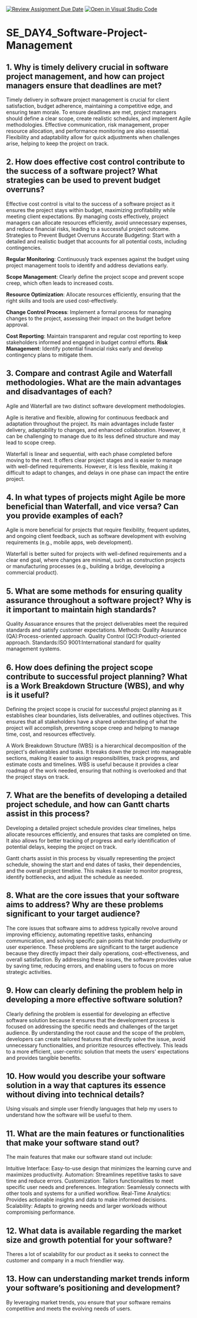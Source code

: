 [![Review Assignment Due Date](https://classroom.github.com/assets/deadline-readme-button-22041afd0340ce965d47ae6ef1cefeee28c7c493a6346c4f15d667ab976d596c.svg)](https://classroom.github.com/a/9pw6JKcu)
[![Open in Visual Studio Code](https://classroom.github.com/assets/open-in-vscode-2e0aaae1b6195c2367325f4f02e2d04e9abb55f0b24a779b69b11b9e10269abc.svg)](https://classroom.github.com/online_ide?assignment_repo_id=15694587&assignment_repo_type=AssignmentRepo)
# SE_DAY4_Software-Project-Management
## 1. Why is timely delivery crucial in software project management, and how can project managers ensure that deadlines are met?
Timely delivery in software project management is crucial for client satisfaction, budget adherence, maintaining a competitive edge, and ensuring team morale. To ensure deadlines are met, project managers should define a clear scope, create realistic schedules, and implement Agile methodologies. Effective communication, risk management, proper resource allocation, and performance monitoring are also essential. Flexibility and adaptability allow for quick adjustments when challenges arise, helping to keep the project on track.
## 2. How does effective cost control contribute to the success of a software project? What strategies can be used to prevent budget overruns?
Effective cost control is vital to the success of a software project as it ensures the project stays within budget, maximizing profitability while meeting client expectations. By managing costs effectively, project managers can allocate resources efficiently, avoid unnecessary expenses, and reduce financial risks, leading to a successful project outcome.
Strategies to Prevent Budget Overruns
Accurate Budgeting: Start with a detailed and realistic budget that accounts for all potential costs, including contingencies.

**Regular Monitoring**: Continuously track expenses against the budget using project management tools to identify and address deviations early.

**Scope Management**: Clearly define the project scope and prevent scope creep, which often leads to increased costs.

**Resource Optimization**: Allocate resources efficiently, ensuring that the right skills and tools are used cost-effectively.

**Change Control Process**: Implement a formal process for managing changes to the project, assessing their impact on the budget before approval.

**Cost Reporting**: Maintain transparent and regular cost reporting to keep stakeholders informed and engaged in budget control efforts.
**Risk Management**: Identify potential financial risks early and develop contingency plans to mitigate them.
## 3. Compare and contrast Agile and Waterfall methodologies. What are the main advantages and disadvantages of each?
Agile and Waterfall are two distinct software development methodologies.

Agile is iterative and flexible, allowing for continuous feedback and adaptation throughout the project. Its main advantages include faster delivery, adaptability to changes, and enhanced collaboration. However, it can be challenging to manage due to its less defined structure and may lead to scope creep.

Waterfall is linear and sequential, with each phase completed before moving to the next. It offers clear project stages and is easier to manage with well-defined requirements. However, it is less flexible, making it difficult to adapt to changes, and delays in one phase can impact the entire project.
## 4. In what types of projects might Agile be more beneficial than Waterfall, and vice versa? Can you provide examples of each?
Agile is more beneficial for projects that require flexibility, frequent updates, and ongoing client feedback, such as software development with evolving requirements (e.g., mobile apps, web development).

Waterfall is better suited for projects with well-defined requirements and a clear end goal, where changes are minimal, such as construction projects or manufacturing processes (e.g., building a bridge, developing a commercial product).
## 5. What are some methods for ensuring quality assurance throughout a software project? Why is it important to maintain high standards?
Quality Assuarance ensures that the project deliverables meet the required standards and satisfy customer expectations.
Methods:
Quality Assurance (QA):Process-oriented approach.
Quality Control (QC):Product-oriented approach.
Standards:ISO 9001:International standard for quality management systems.
## 6. How does defining the project scope contribute to successful project planning? What is a Work Breakdown Structure (WBS), and why is it useful?
Defining the project scope is crucial for successful project planning as it establishes clear boundaries, lists deliverables, and outlines objectives. This ensures that all stakeholders have a shared understanding of what the project will accomplish, preventing scope creep and helping to manage time, cost, and resources effectively.

A Work Breakdown Structure (WBS) is a hierarchical decomposition of the project's deliverables and tasks. It breaks down the project into manageable sections, making it easier to assign responsibilities, track progress, and estimate costs and timelines. WBS is useful because it provides a clear roadmap of the work needed, ensuring that nothing is overlooked and that the project stays on track.
## 7. What are the benefits of developing a detailed project schedule, and how can Gantt charts assist in this process?
Developing a detailed project schedule provides clear timelines, helps allocate resources efficiently, and ensures that tasks are completed on time. It also allows for better tracking of progress and early identification of potential delays, keeping the project on track.

Gantt charts assist in this process by visually representing the project schedule, showing the start and end dates of tasks, their dependencies, and the overall project timeline. This makes it easier to monitor progress, identify bottlenecks, and adjust the schedule as needed.
## 8. What are the core issues that your software aims to address? Why are these problems significant to your target audience?
The core issues that software aims to address typically revolve around improving efficiency, automating repetitive tasks, enhancing communication, and solving specific pain points that hinder productivity or user experience. These problems are significant to the target audience because they directly impact their daily operations, cost-effectiveness, and overall satisfaction. By addressing these issues, the software provides value by saving time, reducing errors, and enabling users to focus on more strategic activities.
## 9. How can clearly defining the problem help in developing a more effective software solution?
Clearly defining the problem is essential for developing an effective software solution because it ensures that the development process is focused on addressing the specific needs and challenges of the target audience. By understanding the root cause and the scope of the problem, developers can create tailored features that directly solve the issue, avoid unnecessary functionalities, and prioritize resources effectively. This leads to a more efficient, user-centric solution that meets the users' expectations and provides tangible benefits.
## 10. How would you describe your software solution in a way that captures its essence without diving into technical details?
Using visuals and simple user friendly languages that help my users to understand how the software will be useful to them.
## 11. What are the main features or functionalities that make your software stand out?
The main features that make our software stand out include:

Intuitive Interface: Easy-to-use design that minimizes the learning curve and maximizes productivity.
Automation: Streamlines repetitive tasks to save time and reduce errors.
Customization: Tailors functionalities to meet specific user needs and preferences.
Integration: Seamlessly connects with other tools and systems for a unified workflow.
Real-Time Analytics: Provides actionable insights and data to make informed decisions.
Scalability: Adapts to growing needs and larger workloads without compromising performance.
## 12. What data is available regarding the market size and growth potential for your software?
Theres a lot of scalability for our product as it seeks to connect the customer and company in a much friendlier way.
## 13. How can understanding market trends inform your software’s positioning and development?
By leveraging market trends, you ensure that your software remains competitive and meets the evolving needs of users.
